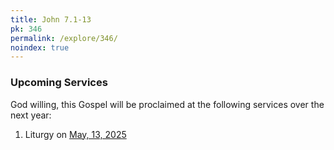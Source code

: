 ```yaml
---
title: John 7.1-13
pk: 346
permalink: /explore/346/
noindex: true
---
```


### Upcoming Services

God willing, this Gospel will be proclaimed at the following services over the next year:


1. Liturgy on [May, 13, 2025](https://orthocal.info/readings/gregorian/2025/05/13/)
